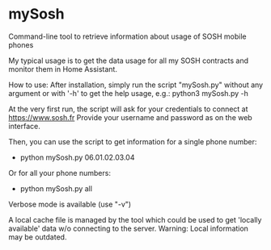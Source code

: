 # mySosh
Command-line tool to retrieve information about usage of SOSH mobile phones

My typical usage is to get the data usage for all my SOSH contracts and monitor them
in Home Assistant.

How to use:
After installation, simply run the script "mySosh.py" without any argument or with '-h' to get the help usage, e.g.:
python3 mySosh.py -h

At the very first run, the script will ask for your credentials to connect at https://www.sosh.fr
Provide your username and password as on the web interface.

Then, you can use the script to get information for a single phone number:
- python mySosh.py 06.01.02.03.04

Or for all your phone numbers:
- python mySosh.py all

Verbose mode is available (use "-v")

A local cache file is managed by the tool which could be used to get 'locally available' data w/o connecting to the server.
Warning: Local information may be outdated.
